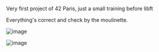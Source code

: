 Very first project of 42 Paris, just a small training before libft

Everything's correct and check by the moulinette.

![image](https://github.com/user-attachments/assets/ca68e724-edd1-419e-8ee8-e83e33760896)

![image](https://github.com/user-attachments/assets/f4d0f229-da1f-4b5b-8622-6a93d2256690)
